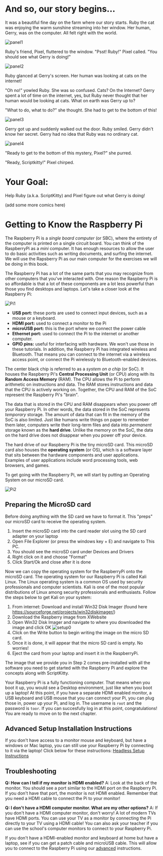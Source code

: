 # And so, our story begins...

It was a beautiful fine day on the farm where our story starts. Ruby the cat 
was enjoying the warm sunshine streaming into her window. Her human, Gerry, 
was on the computer. All felt right with the world. 

![panel1](http://www.suzannejmatthews.com/images/aosk/chapter1/panel1.PNG)

Ruby's friend, Pixel, fluttered to the window. "Psst! Ruby!" Pixel called. "You 
should see what Gerry is doing!"

![panel2](http://www.suzannejmatthews.com/images/aosk/chapter1/panel2.PNG)

Ruby glanced at Gerry's screen. Her human was looking at cats on the internet!

"Oh no!" yowled Ruby. She was so confused. Cats? On the Internet? Gerry spent a 
lot of time on the internet, yes, but Ruby never thought that her human would 
be looking at cats. What on earth was Gerry up to? 

"What to do, what to do?" she thought. She had to get to the bottom of this!

![panel3](http://www.suzannejmatthews.com/images/aosk/chapter1/panel3.PNG)

Gerry got up and suddenly walked out the door. Ruby smiled. Gerry didn't know 
her secret. Gerry had no idea that Ruby was no ordinary cat. 

![panel4](http://www.suzannejmatthews.com/images/aosk/chapter1/panel4.PNG)

"Ready to get to the bottom of this mystery, Pixel?" she purred.

"Ready, Scriptkitty!" Pixel chirped.

# Your Goal:

Help Ruby (a.k.a. ScriptKitty) and Pixel figure out what Gerry is doing!

(add some more comics here) 

# Getting to Know the Raspberry Pi

The Raspberry Pi is a _single board computer_ \(or SBC\), where the entirety of the computer is printed on 
a single circuit board. You can think of the RaspberryPi as a _mini_ computer. It has enough resources to 
allow the user to do basic activities such as writing documents, and surfing the internet.  We will use 
the Rapsberry Pi as our main computer for the exercises we will be doing in this book. 

The Raspberry Pi has a lot of the same parts that you may recognize from other computers that you've 
interacted with. One reason the Raspberry Pi is so affordable is that a lot of these components are a lot 
less powerful than those you find desktops and laptops. Let's take a closer look at the Raspberry Pi:

![Pi1](http://www.suzannejmatthews.com/images/aosk/chapter1/PiBoard.jpg)

* **USB port:** these ports are used to connect input devices, such as a mouse or a keyboard.
* **HDMI port:**  used to connect a monitor to the Pi
* **microUSB port:** this is the port where we connect the power cable
* **Ethernet port:** used to connect the Pi to the internet or another computer. 
* **GPIO pins:** useful for interfacing with hardware. We won't use those in these tutorials.
In addition, the Raspberry Pi has integrated wireless and Bluetooth. That means you can connect to the 
internet via a wireless access point, or connect the Pi wirelessly to Bluetooth-enabled devices.

The center black chip is referred to as a _system on a chip_ (or SoC). It houses the Raspberry Pi's 
**Central Processing Unit** (or CPU) along with its **Random Access Memory** (RAM). The CPU allows the 
Pi to perform arithmetic on instructions and data. The RAM stores instructions and data that the CPU 
is actively working on. Together, the CPU and RAM of the SoC represent the Raspberry Pi's "brain".

The data that is stored in the CPU and RAM disappears when you power off your Raspberry Pi. In other 
words, the data stored in the SoC represents _temporary_ storage. The amount of data that can fit 
in the memory of the SoC is also limited. Just like humans write things on paper to remember them later, 
computers write their long-term files and data into _permanent_ storage known as the **hard 
drive**. Unlike the memory on the SoC, the data on the hard drive does not disappear when you power off
your device.

The hard drive of our Raspberry Pi is the tiny microSD card. This microSD card also houses the 
**operating system** (or OS), which is a software layer that sits between the hardware components and 
user applications. Examples of user applications include word processing tools, web browsers, 
and games.  

To get going with the Raspberry Pi, we will start by putting an Operating System on our microSD card.

![Pi2](http://www.suzannejmatthews.com/images/aosk/chapter1/PiBoard2.jpg)

## Preparing the MicroSD card

Before doing anything with the SD card we have to format it. This "preps" our microSD card to receive
the operating system. 

1. Insert the microSD card into the card reader slot using the SD card adapter on your laptop
2. Open File Explorer (or press the windows key + E) and navigate to This PC. 
3. You should see the microSD card under Devices and Drivers
4. Right click on it and choose "Format"
5. Click Start/Ok and close after it is done

Now we can copy the operating system for the RaspberryPi onto the microSD card. The operating system 
for our Raspberry Pi is called Kali Linux. The Linux operating system is a common OS used by 
security professionals and computer scientists. Kali is one of the most popular distributions of 
Linux among security professionals and enthusiasts. Follow the steps below to get Kali on your 
system:

1. From internet: Download and install Win32 Disk Imager (found here https://sourceforge.net/projects/win32diskimager/) 
2. Download the Raspberry image from  XWebsite
3. Open Win32 Disk Imager and navigate to where you downloaded the image and click OK
![setup0](http://www.suzannejmatthews.com/images/aosk/chapter1/setup0.png)
4. Click on the Write button to begin writing the image on the micro SD card.
5. Once it is done, it will appear that the micro SD card is empty. No worries!
6. Eject the card from your laptop and insert it in the RaspberryPi.


The image that we provide you in Step 2 comes pre-installed with all the software you need to get started with 
the Raspberry Pi and explore the concepts along with ScriptKitty.


Your Raspberry Pi is a fully functioning computer. That means when you boot it up, you would see a Desktop
environment, just like when you boot up a laptop! At this point, if you have a separate HDMI enabled monitor, 
a USB keyboard and USB mouse that you can connect your Pi, you can plug those in, power up your Pi, and 
log in. The username is `root` and the password is `toor`. If you can succesfully log in at this point,
congratulations! You are ready to move on to the next chapter. 


## Advanced Setup Installation Instructions
If you don't have access to a monitor mouse and keyboard, but have a windows or 
Mac laptop, you can still use your Raspberry Pi by connecting to it via the 
laptop! Click below for these instructions:
[Headless Setup Instructions](headlessSetup.md)


## Troubleshooting

**Q: How can I tell if my monitor is HDMI enabled?**
A: Look at the back of the monitor. You should see a port similar to the HDMI port on the Raspberry Pi.
If you don't have that port, the monitor is not HDMI enabled. Remember that you need a HDMI cable to 
connect the Pi to your monitor!

**Q: I don't have a HDMI computer monitor. What are my other options?**
A: If you don't have a HDMI computer monitor, don't worry! A lot of modern TVs have HDMI ports. You 
can use your TV as a monitor by connecting the Pi directly to your TV using a 
HDMI cable! You can also ask your teacher if you can use the school's computer 
monitors to connect to your Raspberry Pi.

If you don't have a HDMI-enabled monitor and keyboard at home but have a laptop, 
see if you can get a patch cable and microUSB cable. This will allow you to 
connect to the Raspberry Pi using our [advanced](headlessSetup.md) instructions. 


